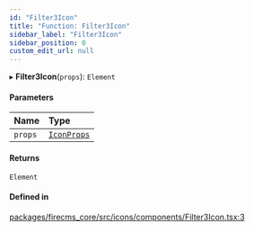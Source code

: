 ```yaml
---
id: "Filter3Icon"
title: "Function: Filter3Icon"
sidebar_label: "Filter3Icon"
sidebar_position: 0
custom_edit_url: null
---
```


▸ **Filter3Icon**(`props`): `Element`

#### Parameters

| Name | Type |
| :------ | :------ |
| `props` | [`IconProps`](../types/IconProps.md) |

#### Returns

`Element`

#### Defined in

[packages/firecms_core/src/icons/components/Filter3Icon.tsx:3](https://github.com/FireCMSco/firecms/blob/d45f3739/packages/firecms_core/src/icons/components/Filter3Icon.tsx#L3)
